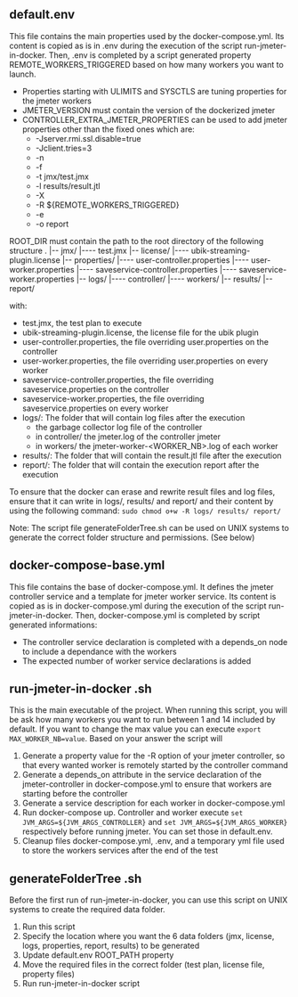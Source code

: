 ## default.env

This file contains the main properties used by the docker-compose.yml.
Its content is copied as is in .env during the execution of the script run-jmeter-in-docker.
Then, .env is completed by a script generated property REMOTE_WORKERS_TRIGGERED based on how many workers you want to launch.

- Properties starting with ULIMITS and SYSCTLS are tuning properties for the jmeter workers
- JMETER_VERSION must contain the version of the dockerized jmeter
- CONTROLLER_EXTRA_JMETER_PROPERTIES can be used to add jmeter properties other than the fixed ones which are:
	- -Jserver.rmi.ssl.disable=true 
	- -Jclient.tries=3 
	- -n 
	- -f
	- -t jmx/test.jmx 
	- -l results/result.jtl 
	- -X 
	- -R ${REMOTE_WORKERS_TRIGGERED}
	- -e
	- -o report

ROOT_DIR must contain the path to the root directory of the following structure
.
|-- jmx/
|---- test.jmx
|-- license/
|---- ubik-streaming-plugin.license
|-- properties/
|---- user-controller.properties
|---- user-worker.properties
|---- saveservice-controller.properties
|---- saveservice-worker.properties
|-- logs/
|---- controller/
|---- workers/
|-- results/
|-- report/

with:
- test.jmx, the test plan to execute
- ubik-streaming-plugin.license, the license file for the ubik plugin
- user-controller.properties, the file overriding user.properties on the controller
- user-worker.properties, the file overriding user.properties on every worker
- saveservice-controller.properties, the file overriding saveservice.properties on the controller
- saveservice-worker.properties, the file overriding saveservice.properties on every worker
- logs/: The folder that will contain log files after the execution
	- the garbage collector log file of the controller
    - in controller/ the jmeter.log of the controller jmeter
    - in workers/ the jmeter-worker-<WORKER_NB>.log of each worker
- results/: The folder that will contain the result.jtl file after the execution
- report/: The folder that will contain the execution report after the execution


To ensure that the docker can erase and rewrite result files and log files, ensure that it can write in logs/, results/ and report/ and their content by using the following command:
`sudo chmod o+w -R logs/ results/ report/`

Note: The script file generateFolderTree.sh can be used on UNIX systems to generate the correct folder structure and permissions. (See below)


## docker-compose-base.yml

This file contains the base of docker-compose.yml.
It defines the jmeter controller service and a template for jmeter worker service.
Its content is copied as is in docker-compose.yml during the execution  of the script run-jmeter-in-docker.
Then, docker-compose.yml is completed by script generated informations:
- The controller service declaration is completed with a depends_on node to include a dependance with the workers
- The expected number of worker service declarations is added

## run-jmeter-in-docker .sh

This is the main executable of the project.
When running this script, you will be ask how many workers you want to run between 1 and 14 included by default. If you want to change the max value you can execute ```export MAX_WORKER_NB=value```. Based on your answer the script will 
1. Generate a property value for the -R option of your jmeter controller, so that every wanted worker is remotely started by the controller command
2. Generate a depends_on attribute in the service declaration of the jmeter-controller in docker-compose.yml to ensure that workers are starting before the controller
3. Generate a service description for each worker in docker-compose.yml
4. Run docker-compose up. Controller and worker execute ```set JVM_ARGS=${JVM_ARGS_CONTROLLER}``` and ```set JVM_ARGS=${JVM_ARGS_WORKER}``` respectively before running jmeter. You can set those in default.env.
5. Cleanup files docker-compose.yml, .env, and a temporary yml file used to store the workers services after the end of the test


## generateFolderTree .sh

Before the first run of run-jmeter-in-docker, you can use this script on UNIX systems to create the required data folder.
1. Run this script
2. Specify the location where you want the 6 data folders (jmx, license, logs, properties, report, results) to be generated
3. Update default.env ROOT_PATH property
4. Move the required files in the correct folder (test plan, license file, property files)
5. Run run-jmeter-in-docker script
